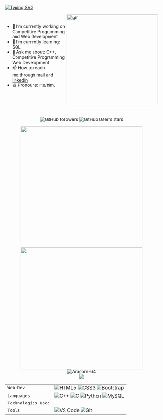 <!--### Hello World, I am Advay 👋 -->
<div> 
  
[![Typing SVG](https://readme-typing-svg.herokuapp.com?font=Dancing+Script&size=40&color=3EED95&vCenter=true&lines=Hello+there!;I+am+Advay+%F0%9F%98%83;I+am+a+Computer+Science+and+Engineering+student)](https://git.io/typing-svg)

<img src="gif.gif" width="300px" alt=gif align="right"> 
</div>
  <br />

  - 🔭 I’m currently working on Competitive Programming and Web Development
  - 🌱 I’m currently learning: SQL
  - 💬 Ask me about: C++, Competitive Programming, Web Development
  - 📫 How to reach me:through [mail](mailto:advaysagarkar@gmail.com) and [linkedin](https://www.linkedin.com/in/advay-sagarkar/)
  - 😄 Pronouns: He/him.
  

<br />
<br />
<br />
<br />
<p align="center">
  <img alt="GitHub followers" src="https://img.shields.io/github/followers/Aragorn-64?color=3eed95&logo=github&style=for-the-badge&logoColor=3eed95">
  <img alt="GitHub User's stars" src="https://img.shields.io/github/stars/Aragorn-64?affiliations=OWNER&color=3eed95&logo=github&style=for-the-badge&logoColor=3eed95"> 
  
</p> 

<div align="center">

<img width="400px" src="https://github-readme-stats.vercel.app/api?username=Aragorn-64&show_icons=true&hide_border=true&count_private=true&bg_color=00000000&title_color=ff7a0d&text_color=3eed95&icon_color=3eed95&cache_seconds=1800" />
<img width="400px" src="https://github-readme-streak-stats.herokuapp.com/?user=Aragorn-64&background=00000000&hide_border=true&stroke=3eed95&ring=ff960d&fire=ffd500&currStreakNum=ff7a0d&sideNums=ff7a0d&currStreakLabel=3eed95&sideLabels=3eed95&dates=3eed95" />
  
</div> 
<div align="center">
<img align="center" src="https://github-readme-stats.vercel.app/api/top-langs?username=Aragorn-64&show_icons=true&locale=en&layout=compact&hide_border=true&count_private=true&bg_color=00000000&title_color=ff7a0d&text_color=3eed95&icon_color=3eed95&cache_seconds=1800" alt="Aragorn-64"/>
</div> 
<div align="center">
<img src="https://activity-graph.herokuapp.com/graph?username=Aragorn-64&theme=react-dark&bg_color=00000000&color=ff7a0d&line=3eed95&point=ff7a0d&area=true&hide_border=true&area_color=3eed95"> <br>
</div>

|               |           |
|       ---     |    ---    |
| `Web-Dev`     | ![HTML5](https://img.shields.io/badge/-HTML5-white?color=ff6529&style=for-the-badge&logo=HTML5&logoColor=white&logoWidth=20) ![CSS3](https://img.shields.io/badge/-CSS3-orange?color=264DE4&style=for-the-badge&logo=CSS3&logoColor=white&logoWidth=20) ![Bootstrap](https://img.shields.io/badge/bootstrap-FE9A00?style=for-the-badge&logo=bootstrap&logoColor=white)|
| `Languages`   | ![C++](https://img.shields.io/badge/-C%2B%2B-white?color=blue&style=for-the-badge&logo=C%2B%2B&logoColor=white&logoWidth=20) ![C](https://img.shields.io/badge/-C-white?color=2a1d80&style=for-the-badge&logo=C&logoColor=white&logoWidth=20) ![Python](https://img.shields.io/badge/-Python-orange?color=205966&style=for-the-badge&logo=Python&logoColor=white&logoWidth=20) ![MySQL](https://img.shields.io/badge/-MySQL-307BBD?style=for-the-badge&logo=mysql&logoColor=white) |
| `Technologies Used` |
| `Tools`       | ![VS Code](https://img.shields.io/badge/Visual_Studio_Code-5D1A60?style=for-the-badge&logo=visual%20studio%20code&logoColor=white) ![Git](https://img.shields.io/badge/Git-682181?style=for-the-badge&logo=git&logoColor=white)|

<!-- ![JavaScript](https://img.shields.io/badge/-javascript-white?style=for-the-badge&logo=javascript&logoColor=white&logoWidth=20&color=F1DB4E) ![ReactJS](https://img.shields.io/badge/-React-orange?color=09D9FE&style=for-the-badge&logo=React&logoColor=white&logoWidth=20) ![Sass](https://img.shields.io/badge/-sass-white?style=for-the-badge&logo=sass&logoColor=white&logoWidth=20&color=CD679B)  -->



<!--
**Aragorn-64/Aragorn-64** is a ✨ _special_ ✨ repository because its `README.md` (this file) appears on your GitHub profile.

Here are some ideas to get you started:

- 🔭 I’m currently working on ...
- 🌱 I’m currently learning ...
- 👯 I’m looking to collaborate on ...
- 🤔 I’m looking for help with ...
- 💬 Ask me about ...
- 📫 How to reach me: ...
- 😄 Pronouns: ...
- ⚡ Fun fact: ...
-->
